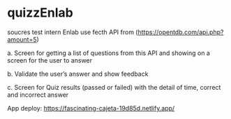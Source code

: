 # quizzEnlab
soucres test intern Enlab
use fecth API from (https://opentdb.com/api.php?amount=5)

a. Screen for getting a list of questions from this API and showing on a screen for
the user to answer

b. Validate the user’s answer and show feedback

c. Screen for Quiz results (passed or failed) with the detail of time, correct and
incorrect answer

App deploy: https://fascinating-cajeta-19d85d.netlify.app/

